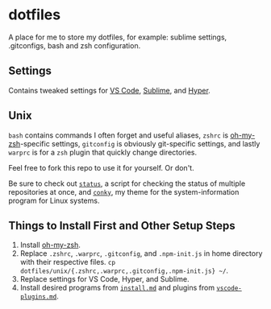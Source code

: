# dotfiles
A place for me to store my dotfiles, for example: sublime settings, .gitconfigs, bash and zsh configuration.

## Settings
Contains tweaked settings for [VS Code](https://github.com/Microsoft/vscode), [Sublime](https://www.sublimetext.com/3), and [Hyper](https://github.com/zeit/hyper).

## Unix
`bash` contains commands I often forget and useful aliases, `zshrc` is [oh-my-zsh](https://github.com/robbyrussell/oh-my-zsh)-specific settings, `gitconfig` is obviously git-specific settings, and lastly `warprc` is for a `zsh` plugin that quickly change directories.

Feel free to fork this repo to use it for yourself. Or don't.

Be sure to check out [`status`](https://github.com/pschfr/status), a script for checking the status of multiple repositories at once, and [`conky`](https://github.com/pschfr/conky), my theme for the system-information program for Linux systems.


## Things to Install First and Other Setup Steps
1. Install [oh-my-zsh](https://github.com/robbyrussell/oh-my-zsh).
2. Replace `.zshrc`, `.warprc`, `.gitconfig`, and `.npm-init.js` in home directory with their respective files. `cp dotfiles/unix/{.zshrc,.warprc,.gitconfig,.npm-init.js} ~/`.
3. Replace settings for VS Code, Hyper, and Sublime.
4. Install desired programs from [`install.md`](docs/install.md) and plugins from [`vscode-plugins.md`](docs/vscode-plugins.md).
